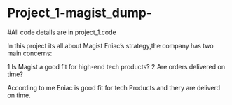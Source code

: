# Project_1-magist_dump-

#All code details are in project_1.code

In this project its all about Magist Eniac’s strategy,the company has two main concerns:

1.Is Magist a good fit for high-end tech products?
2.Are orders delivered on time?

According to me Eniac is good fit for tech Products and thery are deliverd on time.
